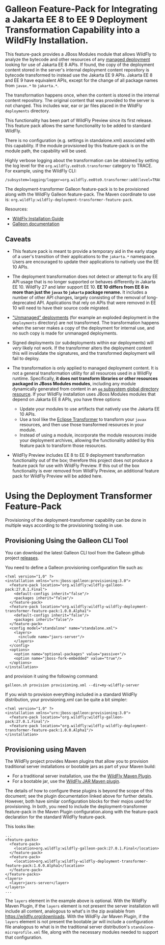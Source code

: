 # Galleon Feature-Pack for Integrating a Jakarta EE 8 to EE 9 Deployment Transformation Capability into a WildFly Installation.

This feature-pack provides a JBoss Modules module that allows WildFly to analyze the bytecode and other resources of any 
[managed deployment](https://docs.wildfly.org/27/Admin_Guide.html#managed-and-unmanaged-deployments) looking for use of Jakarta EE 8 APIs. If found, the copy of the deployment content stored in the server's internal deployment content repository is bytecode transformed to instead use the Jakarta EE 9 APIs. Jakarta EE 8 and EE 9 have equivalent APIs,
except for the change of all package names from `javax.*` to `jakarta.*`. 

The transformation happens once, when the content is stored in the internal content repository. 
The original content that was provided to the server is not changed. This includes war, ear or jar files placed in the WildFly `deployments` directory.

This functionality has been part of WildFly Preview since its first release. This feature pack allows the same functionality to be added to standard WildFly.

There is no configuration (e.g. settings in standalone.xml) associated with this capability. If the module provisioned by this feature-pack is on the module path, the capability will be used.

Highly verbose logging about the transformation can be obtained by setting the log level for the `org.wildfly.ee8to9.transformer` category to TRACE. For example, using the WildFly CLI:

    /subsystem=logging/logger=org.wildfly.ee8to9.transformer:add(level=TRACE)

The deployment-transformer Galleon feature-pack is to be provisioned along with the WildFly Galleon feature-pack. The Maven coordinate to use is: `org.wildfly:wildfly-deployment-transformer-feature-pack`.

Resources:

- [WildFly Installation Guide](https://docs.wildfly.org/27/#installation-guides)
- [Galleon documentation](https://docs.wildfly.org/galleon/)

## Caveats

- This feature pack is meant to provide a temporary aid in the early stage of a user's transition of their applications to the `jakarta.*` namespace. Users are encouraged to update their applications to natively use the EE 10 APIs.

-  The deployment transformation does not detect or attempt to fix any EE API usage that is no longer supported or behaves differently
in Jakarta EE 10. WildFly 27 and later support EE 10. **EE 10 differs from EE 8 in more than just the `javax` to `jakarta` package rename.** It includes
a number of other API changes, largely consisting of the removal of long-deprecated API. Applications that rely on APIs that were removed in EE 10
will need to have their source code migrated.

- ["Unmanaged" deployments](https://docs.wildfly.org/27/Admin_Guide.html#managed-and-unmanaged-deployments) (for example an exploded deployment in the `deployments` directory) are not transformed. The transformation happens when the
server makes a copy of the deployment for internal use, and no such copy is made for unmanaged deployments.

- Signed deployments (or subdeployments within ear deployments) will _very_ likely not work. If the transformer alters the deployment content this will invalidate the signatures, and the transformed deployment will fail to deploy.

- The transformation is only applied to managed deployment content. It is not a general transformation utility for all resources used in a WildFly runtime. Specifically, **it does not transform libraries or other resources packaged in JBoss Modules modules**, including any module dynamically generated from content in an [`ee` subsystem global directory resource](https://docs.wildfly.org/27/Admin_Guide.html#global-directory). If your WildFly installation uses JBoss Modules modules that depend on Jakarta EE 8 APIs, you have three options:

    - Update your modules to use artifacts that natively use the Jakarta EE 10 APIs.
    - Use a tool like the [Eclipse Transformer](https://github.com/eclipse/transformer) to transform your `javax` resources, and then use those transformed resources in your module.
    - Instead of using a module, incorporate the module resources inside your deployment archives, allowing the functionality added by this feature pack to transform those resources.

- WildFly Preview includes EE 8 to EE 9 deployment transformation functionality out of the box; therefore this project does not produce a feature pack for use with WildFly Preview. If this out of the box functionality is ever removed from WildFly Preview, an additional feature pack for WildFly Preview will be added here.

# Using the Deployment Transformer Feature-Pack

Provisioning of the deployment-transformer capability can be done in multiple ways according to the provisioning tooling in use.

## Provisioning Using the Galleon CLI Tool

You can download the latest Galleon CLI tool from the Galleon github project [releases](https://github.com/wildfly/galleon/releases).
 
You need to define a Galleon provisioning configuration file such as:

```
<?xml version="1.0" ?>
<installation xmlns="urn:jboss:galleon:provisioning:3.0">
  <feature-pack location="org.wildfly:wildfly-galleon-pack:27.0.1.Final">
    <default-configs inherit="false"/>
    <packages inherit="false"/>
  </feature-pack>
  <feature-pack location="org.wildfly:wildfly-wildfly-deployment-transformer-feature-pack:1.0.0.Alpha1">
    <default-configs inherit="false"/>
    <packages inherit="false"/>
  </feature-pack>
  <config model="standalone" name="standalone.xml">
    <layers>
      <include name="jaxrs-server"/>
    </layers>
  </config>
  <options>
    <option name="optional-packages" value="passive+"/>
    <option name="jboss-fork-embedded" value="true"/>
  </options>
</installation>
```
and provision it using the following command:

```
galleon.sh provision provisioning.xml --dir=my-wildfly-server
```

If you wish to provision everything included in a standard WildFly distribution, your provisioning.xml can be quite a bit simpler:

````
<?xml version="1.0" ?>
<installation xmlns="urn:jboss:galleon:provisioning:3.0">
  <feature-pack location="org.wildfly:wildfly-galleon-pack:27.0.1.Final"/>
  <feature-pack location="org.wildfly:wildfly-wildfly-deployment-transformer-feature-pack:1.0.0.Alpha1"/>
</installation>
````


## Provisioning using Maven

The WildFly project provides Maven plugins that allow you to provision traditional server installations or bootable jars as part of your Maven build:

* For a traditional server installation, use the the [WildFly Maven Plugin](https://docs.wildfly.org/wildfly-maven-plugin/).
* For a bootable jar, use the [WildFly JAR Maven plugin](https://docs.wildfly.org/bootablejar/).

The details of how to configure these plugins is beyond the scope of this document; see the plugin documentation linked above for further details. However, both have similar configuration blocks for their mojos used for provisioning. In both, 
you need to include the deployment-transformer feature-pack in the Maven Plugin configuration.along with the feature-pack declaration for the standard WildFly feature-pack.

This looks like:

```
...
<feature-packs>
  <feature-pack>
    <location>org.wildfly:wildfly-galleon-pack:27.0.1.Final</location>
  </feature-pack>
  <feature-pack>
    <location>org.wildfly:wildfly-wildfly-deployment-transformer-feature-pack:1.0.0.Alpha1</location>
  </feature-pack>
</feature-packs>
<layers>
  <layer>jaxrs-server</layer>
</layers>
...
```

The `layers` element in the example above is optional. With the WildFly Maven Plugin, if the `layers` element is not present the server installation will include all content, analogous to what's in the zip available from https://wildfly.org/downloads. With the WildFly Jar Maven Plugin, if the `layers` element is not present the bootable jar will include a configuration file analogous to what is in the traditional server distribution's `standalone-microprofile.xml` file, along with the necessary modules needed to support that configuration.

